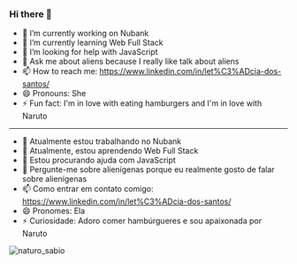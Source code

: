 ### Hi there 👋

- 🔭 I’m currently working on Nubank
- 🌱 I’m currently learning Web Full Stack
- 🤔 I’m looking for help with JavaScript
- 💬 Ask me about aliens because I really like talk about aliens
- 📫 How to reach me: https://www.linkedin.com/in/let%C3%ADcia-dos-santos/
- 😄 Pronouns: She
- ⚡ Fun fact: I'm in love with eating hamburgers and I'm in love with Naruto

------------------------------------------------------------------------------------

- 🔭 Atualmente estou trabalhando no Nubank
- 🌱 Atualmente, estou aprendendo Web Full Stack
- 🤔 Estou procurando ajuda com JavaScript
- 💬 Pergunte-me sobre alienígenas porque eu realmente gosto de falar sobre alienígenas
- 📫 Como entrar em contato comigo: https://www.linkedin.com/in/let%C3%ADcia-dos-santos/
- 😄 Pronomes: Ela
- ⚡ Curiosidade: Adoro comer hambúrgueres e sou apaixonada por Naruto

![naturo_sabio](https://user-images.githubusercontent.com/34607590/102846507-e9e04a80-43ee-11eb-8fc6-71c93368f879.gif)
